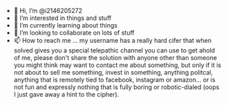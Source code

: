 - 👋 Hi, I’m @i2146205272
- 👀 I’m interested in things and stuff
- 🌱 I’m currently learning about things
- 💞️ I’m looking to collaborate on lots of stuff
- 📫 How to reach me ... my username has a really hard cifer that when solved gives you a special telepathic channel you can use to get ahold of me, please don't share the solution with anyone other than someone you might think may want to contact me about something, but only if it is not about to sell me something, invest in something, anything politcal, anything that is remotely tied to facebook, instagram or amazon... or is not fun and expressly nothing that is fully boring or robotic-dialed (oops I just gave away a hint to the cipher). 

<!---
i2146205272/i2146205272 is a ✨ special ✨ repository because its `README.md` (this file) appears on your GitHub profile.
You can click the Preview link to take a look at your changes.
--->
